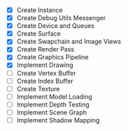 - [x] Create Instance
- [x] Create Debug Utils Messenger
- [x] Create Device and Queues
- [x] Create Surface
- [x] Create Swapchain and Image Views
- [x] Create Render Pass
- [x] Create Graphics Pipeline
- [x] Implement Drawing
- [ ] Create Vertex Buffer
- [ ] Create Index Buffer
- [ ] Create Texture
- [ ] Implement Model Loading
- [ ] Implement Depth Testing
- [ ] Implement Scene Graph
- [ ] Implement Shadow Mapping
